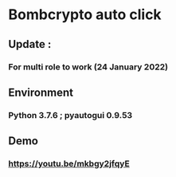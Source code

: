 # Bombcrypto auto click
## Update : 
### For multi role to work (24 January 2022)
## Environment
### Python 3.7.6 ; pyautogui 0.9.53
## Demo
### https://youtu.be/mkbgy2jfqyE